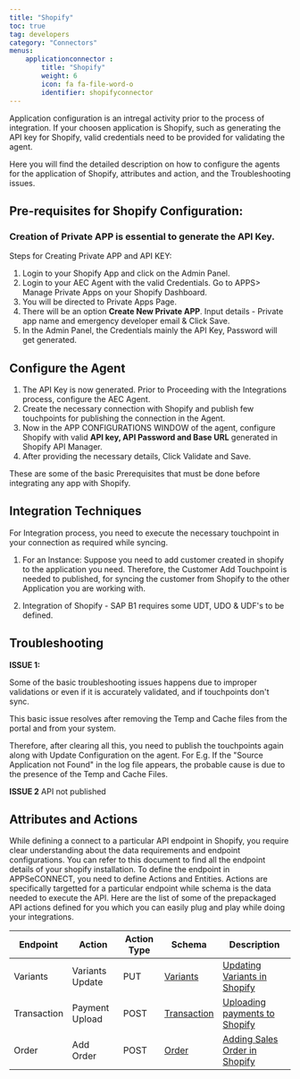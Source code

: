```yaml
---
title: "Shopify"
toc: true
tag: developers
category: "Connectors"
menus: 
    applicationconnector :
        title: "Shopify"
        weight: 6
        icon: fa fa-file-word-o
        identifier: shopifyconnector
---
```


Application configuration is an intregal activity prior to the process of integration. If your choosen application 
is Shopify, such as generating the API key for Shopify, valid credentials need to be provided for validating the agent. 

Here you will find the detailed description on how to configure the agents for the application of Shopify, 
attributes and action, and the Troubleshooting issues. 

## Pre-requisites for Shopify Configuration:

### Creation of Private APP is essential to generate the API Key.

Steps for Creating Private APP and API KEY:

1.	Login to your Shopify App and click on the Admin Panel.
2.	Login to your AEC Agent with the valid Credentials. Go to APPS> Manage Private Apps on your Shopify Dashboard. 
3.  You will be directed to Private Apps Page.
3.	There will be an option **Create New Private APP**. Input details - Private app name and emergency developer email & Click Save. 
5.  In the Admin Panel, the Credentials mainly the API Key, Password will get generated.

## Configure the Agent

1. The API Key is now generated. Prior to Proceeding with the Integrations process, configure the AEC Agent.
2. Create the necessary connection with Shopify and publish few touchpoints for publishing the connection in the Agent.
3. Now in the APP CONFIGURATIONS WINDOW of the agent, configure Shopify with valid **API key, API Password and Base URL** generated in Shopify API Manager.
4. After providing the necessary details, Click Validate and Save.

These are some of the basic Prerequisites that must be done before integrating any app with Shopify.

## Integration Techniques 

For Integration process, you need to execute the necessary touchpoint in your connection as required while syncing.

1. For an Instance: Suppose you need to add customer created in shopify to the application you need.
Therefore, the Customer Add Touchpoint is needed to published, for syncing the customer from Shopify to the other 
Application you are working with. 

2. Integration of Shopify - SAP B1 requires some UDT, UDO & UDF's to be defined.

## Troubleshooting

**ISSUE 1:** 

Some of the basic troubleshooting issues happens due to improper validations or even if it is accurately validated, 
and if touchpoints don't sync.

This basic issue resolves after removing the Temp and Cache files from the portal and 
from your system. 

Therefore, after clearing all this, you need to publish the touchpoints again along with Update Configuration on the agent.
For E.g. If the "Source Application not Found" in the log file appears, the probable cause is due to the presence of the 
Temp and Cache Files.

**ISSUE 2** API not published


## Attributes and Actions

While defining a connect to a particular API endpoint in Shopify, you require clear understanding 
about the data requirements and endpoint configurations. You can refer to this document to find all
the endpoint details of your shopify installation. To define the endpoint in APPSeCONNECT, you need to define
Actions and Entities. Actions are specifically targetted for a particular endpoint while schema is
the data needed to execute the API. Here are the list of some of the prepackaged API actions defined
for you which you can easily plug and play while doing your integrations.

|Endpoint|Action|Action Type|Schema|Description|
|---|---|---|---|------|
|Variants|Variants Update|PUT|[Variants](https://help.shopify.com/en/manual/products/variants)|[Updating Variants in Shopify](https://help.shopify.com/en/manual/products/variants/edit-variants)|
|Transaction|Payment Upload|POST|[Transaction](https://help.shopify.com/en/api/custom-storefronts/storefront-api/reference/object/transaction)|[Uploading payments to Shopify](https://help.shopify.com/en/manual/payments/shopify-payments)|
|Order|Add Order|POST|[Order](https://help.shopify.com/en/manual/orders)|[Adding Sales Order in Shopify](https://help.shopify.com/en/manual/orders/create-orders)|